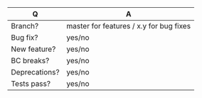 | Q             | A
| ------------- | ---
| Branch?       | master for features / x.y for bug fixes <!-- see below -->
| Bug fix?      | yes/no
| New feature?  | yes/no <!-- don't forget to update src/**/CHANGELOG.md files -->
| BC breaks?    | yes/no
| Deprecations? | yes/no <!-- don't forget to update UPGRADE-*.md files -->
| Tests pass?   | yes/no

<!-- Bug fixes must be submitted against the minor branch affected         -->
<!-- features and deprecations must be submitted against the master branch -->
<!-- Replace this comment by a description of what your PR is solving      -->
